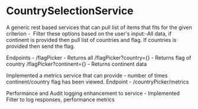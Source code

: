 # CountrySelectionService

A generic rest based services that can pull list of items that fits for the given criterion -  Filter these options based on the user's input:-All data, if continent is provided then pull list of countries and flag. If countries is provided then send the flag. 

Endpoints - 
/flagPicker - Returns all
/flagPicker?country={} - Returns flag of country
/flagPicker?continent={} - Returns continent data

Implemented a metrics service that can provide - number of times continent/country flag has been viewed.
Endpoint -
/countryPicker/metrics

Performance and Audit logging enhancement to service - Implemented Filter to log responses, performance metrics

